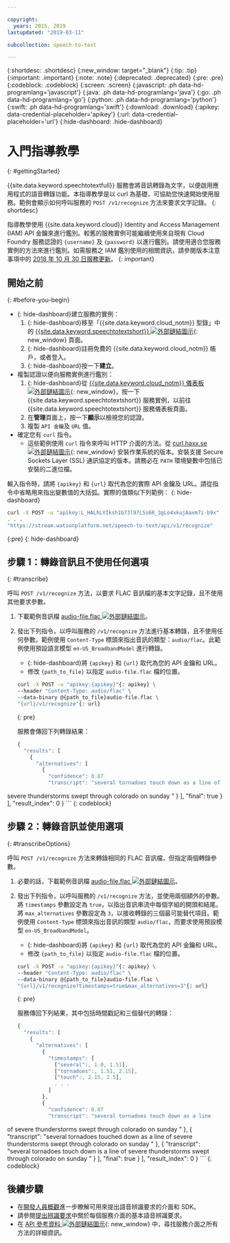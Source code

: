 ```yaml
---

copyright:
  years: 2015, 2019
lastupdated: "2019-03-11"

subcollection: speech-to-text

---
```


{:shortdesc: .shortdesc}
{:new_window: target="_blank"}
{:tip: .tip}
{:important: .important}
{:note: .note}
{:deprecated: .deprecated}
{:pre: .pre}
{:codeblock: .codeblock}
{:screen: .screen}
{:javascript: .ph data-hd-programlang='javascript'}
{:java: .ph data-hd-programlang='java'}
{:go: .ph data-hd-programlang='go'}
{:python: .ph data-hd-programlang='python'}
{:swift: .ph data-hd-programlang='swift'}
{:download: .download}
{:apikey: data-credential-placeholder='apikey'}
{:url: data-credential-placeholder='url'}
{:hide-dashboard: .hide-dashboard}

# 入門指導教學
{: #gettingStarted}

{{site.data.keyword.speechtotextfull}} 服務會將音訊轉錄為文字，以便啟用應用程式的語音轉錄功能。本指導教學是以 curl 為基礎，可協助您快速開始使用服務。範例會顯示如何呼叫服務的 `POST /v1/recognize` 方法來要求文字記錄。
{: shortdesc}

指導教學使用 {{site.data.keyword.cloud}} Identity and Access Management (IAM) API 金鑰來進行鑑別。較舊的服務實例可能繼續使用來自現有 Cloud Foundry 服務認證的 `{username}` 及 `{password}` 以進行鑑別。請使用適合您服務實例的方法來進行鑑別。如需服務之 IAM 鑑別使用的相關資訊，請參閱版本注意事項中的 [2018 年 10 月 30 日服務更新](/docs/services/speech-to-text/release-notes.html#October2018b)。
{: important}

## 開始之前
{: #before-you-begin}

- {: hide-dashboard}建立服務的實例：
    1.  {: hide-dashboard}移至「{{site.data.keyword.cloud_notm}} 型錄」中的 [{{site.data.keyword.speechtotextshort}} ![外部鏈結圖示](../../icons/launch-glyph.svg "外部鏈結圖示")](https://{DomainName}/catalog/services/speech-to-text){: new_window} 頁面。
    1.  {: hide-dashboard}註冊免費的 {{site.data.keyword.cloud_notm}} 帳戶，或者登入。
    1.  {: hide-dashboard}按一下**建立**。
-   複製認證以便向服務實例進行鑑別：
    1.  {: hide-dashboard}從 [{{site.data.keyword.cloud_notm}} 儀表板 ![外部鏈結圖示](../../icons/launch-glyph.svg "外部鏈結圖示")](https://{DomainName}/dashboard/apps){: new_window}，按一下 {{site.data.keyword.speechtotextshort}} 服務實例，以前往 {{site.data.keyword.speechtotextshort}} 服務儀表板頁面。
    1.  在**管理**頁面上，按一下**顯示**以檢視您的認證。
    1.  複製 `API 金鑰`及 `URL` 值。
-   確定您有 `curl` 指令。
    -   這些範例使用 `curl` 指令來呼叫 HTTP 介面的方法。從 [curl.haxx.se ![外部鏈結圖示](../../icons/launch-glyph.svg "外部鏈結圖示")](https://curl.haxx.se/){: new_window} 安裝作業系統的版本。安裝支援 Secure Sockets Layer (SSL) 通訊協定的版本。請務必在 `PATH` 環境變數中包括已安裝的二進位檔。

輸入指令時，請將 `{apikey}` 和 `{url}` 取代為您的實際 API 金鑰及 URL。請從指令中省略用來指出變數值的大括弧。實際的值類似下列範例：
{: hide-dashboard}

```bash
curl -X POST -u "apikey:L_HALhLVIksh1b73l97LSs6R_3gLo4xkujAaxm7i-b9x"
. . .
"https://stream.watsonplatform.net/speech-to-text/api/v1/recognize"
```
{:pre}
{: hide-dashboard}

## 步驟 1：轉錄音訊且不使用任何選項
{: #transcribe}

呼叫 `POST /v1/recognize` 方法，以要求 FLAC 音訊檔的基本文字記錄，且不使用其他要求參數。

1.  下載範例音訊檔 <a target="_blank" href="https://watson-developer-cloud.github.io/doc-tutorial-downloads/speech-to-text/audio-file.flac" download="audio-file.flac">audio-file.flac <img src="../../icons/launch-glyph.svg" alt="外部鏈結圖示" title="外部鏈結圖示"></a>。
1.  發出下列指令，以呼叫服務的 `/v1/recognize` 方法進行基本轉錄，且不使用任何參數。範例使用 `Content-Type` 標頭來指出音訊的類型：`audio/flac`。此範例使用預設語言模型 `en-US_BroadbandModel` 進行轉錄。
    -   {: hide-dashboard}將 `{apikey}` 和 `{url}` 取代為您的 API 金鑰和 URL。
    -   修改 `{path_to_file}` 以指定 `audio-file.flac` 檔的位置。

    ```bash
    curl -X POST -u "apikey:{apikey}"{: apikey} \
    --header "Content-Type: audio/flac" \
    --data-binary @{path_to_file}audio-file.flac \
    "{url}/v1/recognize"{: url}
    ```
    {: pre}

    服務會傳回下列轉錄結果：

    ```javascript
    {
      "results": [
        {
          "alternatives": [
            {
              "confidence": 0.87
              "transcript": "several tornadoes touch down as a line of
severe thunderstorms swept through colorado on sunday "
            }
          ],
          "final": true
        }
      ],
      "result_index": 0
    }
    ```
    {: codeblock}

## 步驟 2：轉錄音訊並使用選項
{: #transcribeOptions}

呼叫 `POST /v1/recognize` 方法來轉錄相同的 FLAC 音訊檔，但指定兩個轉錄參數。

1.  必要的話，下載範例音訊檔 <a target="_blank" href="https://watson-developer-cloud.github.io/doc-tutorial-downloads/speech-to-text/audio-file.flac" download="audio-file.flac">audio-file.flac <img src="../../icons/launch-glyph.svg" alt="外部鏈結圖示" title="外部鏈結圖示"></a>。
1.  發出下列指令，以呼叫服務的 `/v1/recognize` 方法，並使用兩個額外的參數。將 `timestamps` 參數設定為 `true`，以指出音訊串流中每個字組的開頭和結尾。將 `max_alternatives` 參數設定為 `3`，以接收轉錄的三個最可能替代項目。範例使用 `Content-Type` 標頭來指出音訊的類型 `audio/flac`，而要求使用預設模型 `en-US_BroadbandModel`。
    -   {: hide-dashboard}將 `{apikey}` 和 `{url}` 取代為您的 API 金鑰和 URL。
    -   修改 `{path_to_file}` 以指定 `audio-file.flac` 檔的位置。

    ```bash
    curl -X POST -u "apikey:{apikey}"{: apikey} \
    --header "Content-Type: audio/flac" \
    --data-binary @{path_to_file}audio-file.flac \
    "{url}/v1/recognize?timestamps=true&max_alternatives=3"{: url}
    ```
    {: pre}

    服務傳回下列結果，其中包括時間戳記和三個替代的轉錄：

    ```javascript
    {
      "results": [
        {
          "alternatives": [
            {
              "timestamps": [
                ["several":, 1.0, 1.51],
                ["tornadoes":, 1.51, 2.15],
                ["touch":, 2.15, 2.5],
                . . .
              ]
            },
            {
              "confidence": 0.87
              "transcript": "several tornadoes touch down as a line
of severe thunderstorms swept through colorado on sunday "
            },
            {
              "transcript": "several tornadoes touched down as a line
of severe thunderstorms swept through colorado on sunday "
            },
            {
              "transcript": "several tornadoes touch down is a line
of severe thunderstorms swept through colorado on sunday "
            }
          ],
          "final": true
        }
      ],
      "result_index": 0
    }
    ```
    {: codeblock}

## 後續步驟

-   在[開發人員概觀](/docs/services/speech-to-text/developer-overview.html)進一步瞭解可用來提出語音辨識要求的介面和 SDK。
-   請參閱[提出辨識要求](/docs/services/speech-to-text/basic-request.html)中關於每個服務介面的基本語音辨識要求。
-   在 [API 參考資料 ![外部鏈結圖示](../../icons/launch-glyph.svg "外部鏈結圖示")](https://{DomainName}/apidocs/speech-to-text){: new_window} 中，尋找服務介面之所有方法的詳細資訊。

